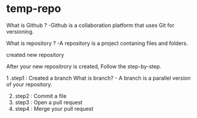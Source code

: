 # temp-repo
What is Github ? -Github is a collaboration platform that uses Git for versioning.

What is repository ? -A repository is a project contaning files and folders.

created new repository

After your new repositrory is created, Follow the step-by-step.
  
1 .step1 : Created a branch
What is branch? - A branch is a parallel version of your repository.

2. step2 : Commit a file
3. step3 : Open a pull request
4. step4 : Merge your pull request
